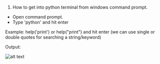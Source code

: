 1. How to get into python terminal from windows command prompt.
  - Open command prompt.
  - Type 'python' and hit enter

Example:
help('print') or help("print") and hit enter (we can use single or double quotes for searching a string/keyword)

Output:

![alt text](https://github.com/pchandraprakash/selenium_python3.x/blob/master/Images/Console_3.jpg)
